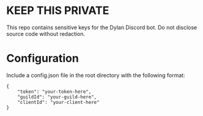 # KEEP THIS PRIVATE

This repo contains sensitive keys for the Dylan Discord bot. Do not disclose source code without redaction.


# Configuration

Include a config.json file in the root directory with the following format:
```
{
    "token": "your-token-here",
    "guildId": "your-guild-here",
    "clientId": "your-client-here"
}
```